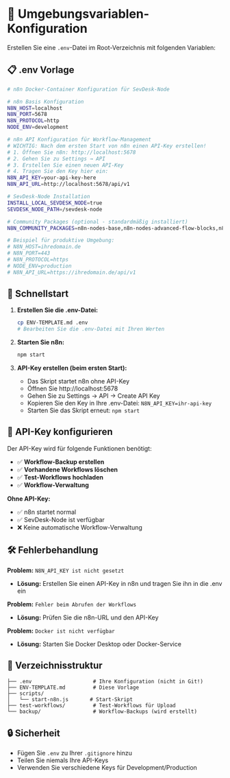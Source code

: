 # 🔧 Umgebungsvariablen-Konfiguration

Erstellen Sie eine `.env`-Datei im Root-Verzeichnis mit folgenden Variablen:

## 📋 .env Vorlage

```bash
# n8n Docker-Container Konfiguration für SevDesk-Node

# n8n Basis Konfiguration
N8N_HOST=localhost
N8N_PORT=5678
N8N_PROTOCOL=http
NODE_ENV=development

# n8n API Konfiguration für Workflow-Management
# WICHTIG: Nach dem ersten Start von n8n einen API-Key erstellen!
# 1. Öffnen Sie n8n: http://localhost:5678
# 2. Gehen Sie zu Settings → API
# 3. Erstellen Sie einen neuen API-Key
# 4. Tragen Sie den Key hier ein:
N8N_API_KEY=your-api-key-here
N8N_API_URL=http://localhost:5678/api/v1

# SevDesk-Node Installation
INSTALL_LOCAL_SEVDESK_NODE=true
SEVDESK_NODE_PATH=/sevdesk-node

# Community Packages (optional - standardmäßig installiert)
N8N_COMMUNITY_PACKAGES=n8n-nodes-base,n8n-nodes-advanced-flow-blocks,n8n-nodes-puppeteer,n8n-nodes-firecrawl,n8n-nodes-elevenlabs,@brave/n8n-nodes-brave-search

# Beispiel für produktive Umgebung:
# N8N_HOST=ihredomain.de
# N8N_PORT=443
# N8N_PROTOCOL=https
# NODE_ENV=production
# N8N_API_URL=https://ihredomain.de/api/v1
```

## 🚀 Schnellstart

1. **Erstellen Sie die .env-Datei:**
   ```bash
   cp ENV-TEMPLATE.md .env
   # Bearbeiten Sie die .env-Datei mit Ihren Werten
   ```

2. **Starten Sie n8n:**
   ```bash
   npm start
   ```

3. **API-Key erstellen (beim ersten Start):**
   - Das Skript startet n8n ohne API-Key
   - Öffnen Sie http://localhost:5678
   - Gehen Sie zu Settings → API → Create API Key
   - Kopieren Sie den Key in Ihre .env-Datei: `N8N_API_KEY=ihr-api-key`
   - Starten Sie das Skript erneut: `npm start`

## 🔑 API-Key konfigurieren

Der API-Key wird für folgende Funktionen benötigt:

- ✅ **Workflow-Backup erstellen**
- ✅ **Vorhandene Workflows löschen** 
- ✅ **Test-Workflows hochladen**
- ✅ **Workflow-Verwaltung**

**Ohne API-Key:**
- ✅ n8n startet normal
- ✅ SevDesk-Node ist verfügbar
- ❌ Keine automatische Workflow-Verwaltung

## 🛠️ Fehlerbehandlung

**Problem:** `N8N_API_KEY ist nicht gesetzt`
- **Lösung:** Erstellen Sie einen API-Key in n8n und tragen Sie ihn in die .env ein

**Problem:** `Fehler beim Abrufen der Workflows`
- **Lösung:** Prüfen Sie die n8n-URL und den API-Key

**Problem:** `Docker ist nicht verfügbar`
- **Lösung:** Starten Sie Docker Desktop oder Docker-Service

## 📁 Verzeichnisstruktur

```
├── .env                    # Ihre Konfiguration (nicht in Git!)
├── ENV-TEMPLATE.md         # Diese Vorlage
├── scripts/
│   └── start-n8n.js       # Start-Skript
├── test-workflows/         # Test-Workflows für Upload
└── backup/                 # Workflow-Backups (wird erstellt)
```

## 🔒 Sicherheit

- Fügen Sie `.env` zu Ihrer `.gitignore` hinzu
- Teilen Sie niemals Ihre API-Keys
- Verwenden Sie verschiedene Keys für Development/Production 